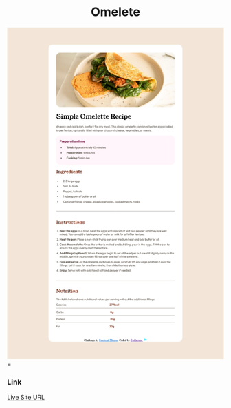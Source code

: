 <h1 align="center"> Omelete </h1>
<img src="design/pagina.png">
=

### Link
<p><a href="https://munizgdm.github.io/omelete/" target=""_blank>Live Site URL</a></p>
